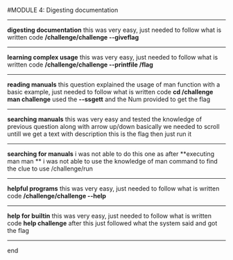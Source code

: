 #MODULE 4: Digesting documentation 
****
**digesting documentation** this was very easy, just needed to follow what is written
code **/challenge/challenge --giveflag**
****
**learning complex usage** this was very easy, just needed to follow what is written
code **/challenge/challenge --printfile /flag**
****
**reading manuals** this question explained the usage of man function with a basic example, just needed to follow what is written
code 
**cd /challenge**
**man challenge**
used the **--ssgett** and the Num provided to get the flag 
****
**searching manuals** this was very easy and tested the knowledge of previous question along with arrow up/down 
basically we needed to scroll untill we get a text with description this is the flag 
then just run it 
****
**searching for manuals** i was not able to do this one as after **executing man man ** i was not able to use the knowledge of man command to find the clue to use /challenge/run 
****
**helpful programs** this was very easy, just needed to follow what is written
code **/challenge/challenge --help**
****
**help for builtin** this was very easy, just needed to follow what is written
code **help challenge**
after this just followed what the system said and got the flag
****
end


   
